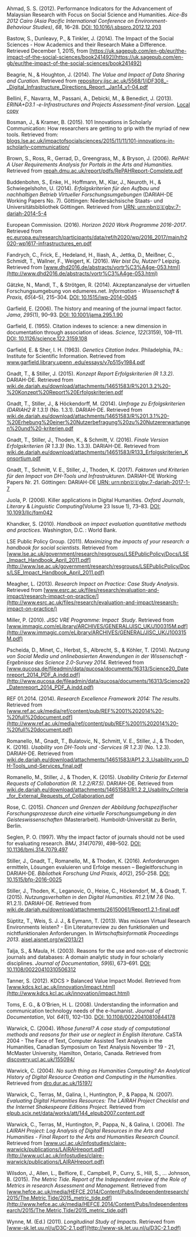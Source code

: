 Ahmad, S. S. (2012). Performance Indicators for the Advancement of Malaysian Research with Focus on Social Science and Humanities. _Aice-Bs 2012 Cairo (Asia Pacific International Conference on Environment-Behaviour Studies)_, _68_, 16–28. [DOI: 10.1016/j.sbspro.2012.12.203](https://doi.org/10.1016/j.sbspro.2012.12.203)

Bastow, S., Dunleavy, P., & Tinkler, J. (2014). The Impact of the Social Sciences - How Academics and their Research Make a Difference. Retrieved December 1, 2015, from [https://uk.sagepub.com/en-gb/eur/the-impact-of-the-social-sciences/book241492](https://uk.sagepub.com/en-gb/eur/the-impact-of-the-social-sciences/book241492)

Beagrie, N., & Houghton, J. (2014). _The Value and Impact of Data Sharing and Curation._ Retrieved from [repository.jisc.ac.uk/5568/1/iDF308_-_Digital_Infrastructure_Directions_Report,_Jan14_v1-04.pdf](http://repository.jisc.ac.uk/5568/1/iDF308_-_Digital_Infrastructure_Directions_Report,_Jan14_v1-04.pdf)

Bellini, F., Navarra, M., Passani, A., Debicki, M., & Benedict, J. (2013). _ERINA+D3.1 -e-Infrastructures and Projects Assessment-final version_. [Local copy](articles/bellinietal_erinaplus_d31.pdf)

Bosman, J., & Kramer, B. (2015). 101 Innovations in Scholarly Communication: How researchers are getting to grip with the myriad of new tools. Retrieved from: [blogs.lse.ac.uk/impactofsocialsciences/2015/11/11/101-innovations-in-scholarly-communication/](http://blogs.lse.ac.uk/impactofsocialsciences/2015/11/11/101-innovations-in-scholarly-communication/)

Brown, S., Ross, R., Gerrad, D., Greengrass, M., & Bryson, J. (2006). _RePAH: A User Requirements Analysis for Portals in the Arts and Humanities._ Retrieved from [repah.dmu.ac.uk/report/pdfs/RePAHReport-Complete.pdf](http://repah.dmu.ac.uk/report/pdfs/RePAHReport-Complete.pdf)

Buddenbohm, S., Enke, H., Hoffmann, M., Klar, J., Neuroth, H., & Schwiegelshohn, U. (2014). _Erfolgskriterien für den Aufbau und nachhaltigen Betrieb Virtueller Forschungsumgebungen_ (DARIAH-DE Working Papers No. 7). Göttingen: Niedersächsische Staats- und Universitätsbibliothek Göttingen. Retrieved from [URN: urn:nbn:de:gbv:7-dariah-2014-5-4](http://nbn-resolving.de/urn:nbn:de:gbv:7-dariah-2014-5-4)

European Commission. (2016). _Horizon 2020 Work Programme 2016-2017_. Retrieved from [ec.europa.eu/research/participants/data/ref/h2020/wp/2016_2017/main/h2020-wp1617-infrastructures_en.pdf](http://ec.europa.eu/research/participants/data/ref/h2020/wp/2016_2017/main/h2020-wp1617-infrastructures_en.pdf)

Fandrych, C., Frick, E., Hedeland, H., Iliash, A., Jettka, D., Meißner, C., Schmidt, T., Wallner, F., Weigert, K. (2016). _Wer bist Du, Nutzer?_ Leipzig. Retrieved from [www.dhd2016.de/abstracts/vortr%C3%A4ge-053.html](http://www.dhd2016.de/abstracts/vortr%C3%A4ge-053.html)

Gätzke, N., Mandl, T., & Strötgen, R. (2014). Akzeptanzanalyse der virtuellen Forschungsumgebung von edumeres.net. _Information - Wissenschaft & Praxis, 65_(4–5), 215–304. [DOI: 10.1515/iwp-2014-0045](https://doi.org/doi:10.1515/iwp-2014-0045)

Garfield, E. (2006). The history and meaning of the journal impact factor. _Jama_, _295_(1), 90–93. [DOI: 10.1001/jama.295.1.90](https://doi.org/10.1001/jama.295.1.90)

Garfield, E. (1955). Citation indexes to science: a new dimension in documentation through association of ideas. _Science_, _122_(3159), 108–111. [DOI: 10.1126/science.122.3159.108](https://doi.org/10.1126/science.122.3159.108)

Garfield, E. & Sher, I. H. (1963). _Genetics Citation Index_. Philadelphia, PA.: Institute for Scientific Information. Retrieved from [www.garfield.library.upenn .edu/essays/v7p515y1984.pdf](http://www.garfield.library.upenn.edu/essays/v7p515y1984.pdf)

Gnadt, T., & Stiller, J. (2015). _Konzept Report Erfolgskriterien (R 1.3.2)_. DARIAH-DE. Retrieved from [wiki.de.dariah.eu/download/attachments/14651583/R%201.3.2%20-%20Konzept%20Report%20Erfolgskriterien.pdf](https://wiki.de.dariah.eu/download/attachments/14651583/R%201.3.2%20-%20Konzept%20Report%20Erfolgskriterien.pdf?version=1&modificationDate=1427895594871&api=v2)

Gnadt, T., Stiller, J., & Höckendorff, M. (2014). _Umfrage zu Erfolgskriterien (DARIAH2 R 1.3.1)_ (No. 1.3.1). DARIAH-DE. Retrieved from [wiki.de.dariah.eu/download/attachments/14651583/R%201.3.1%20-%20Erhebung%20einer%20Nutzerbefragung%20zu%20Nutzererwartungen%20und%20-kriterien.pdf](https://wiki.de.dariah.eu/download/attachments/14651583/R%201.3.1%20-%20Erhebung%20einer%20Nutzerbefragung%20zu%20Nutzererwartungen%20und%20-kriterien.pdf)

Gnadt, T., Stiller, J., Thoden, K., & Schmitt, V. (2016). _Finale Version Erfolgskriterien (R 1.3.3)_ (No. 1.3.3). DARIAH-DE. Retrieved from [wiki.de.dariah.eu/download/attachments/14651583/R133_Erfolgskriterien_Konsortium.pdf](https://wiki.de.dariah.eu/download/attachments/14651583/R133_Erfolgskriterien_Konsortium.pdf)

Gnadt, T., Schmitt, V. E., Stiller, J., Thoden, K. (2017). _Faktoren und Kriterien für den Impact von DH-Tools und Infrastrukturen_. DARIAH-DE Working Papers Nr. 21. Göttingen: DARIAH-DE [URN: urn:nbn:de:gbv:7-dariah-2017-1-7](http://nbn-resolving.de/urn:nbn:de:gbv:7-dariah-2017-1-7)

Juola, P. (2006). Killer applications in Digital Humanities. _Oxford Journals_, _Literary_ & _Linguistic Computing_(Volume 23 Issue 1), 73–83. [DOI: 10.1093/llc/fqm042](https://doi.org/10.1093/llc/fqm042)

Khandker, S. (2010). _Handbook on impact evaluation quantitative methods and practices_. Washington, D.C. : World Bank.

LSE Public Policy Group. (2011). _Maximizing the impacts of your research: a handbook for social scientists_. Retrieved from [www.lse.ac.uk/government/research/resgroups/LSEPublicPolicy/Docs/LSE_Impact_Handbook_April_2011.pdf](http://www.lse.ac.uk/government/research/resgroups/LSEPublicPolicy/Docs/LSE_Impact_Handbook_April_2011.pdf)

Meagher, L. (2013). _Research Impact on Practice: Case Study Analysis_. Retrieved from [www.esrc.ac.uk/files/research/evaluation-and-impact/research-impact-on-practice/](http://www.esrc.ac.uk/files/research/evaluation-and-impact/research-impact-on-practice/)

Miller, P. (2010). _JISC VRE Programme: Impact  Study_. Retrieved from [www.immagic.com/eLibrary/ARCHIVES/GENERAL/JISC_UK/J100315M.pdf](http://www.immagic.com/eLibrary/ARCHIVES/GENERAL/JISC_UK/J100315M.pdf)

Pscheida, D., Minet, C., Herbst, S., Albrecht, S., & Köhler, T. (2014). _Nutzung von Social Media und onlinebasierten Anwendungen in der Wissenschaft - Ergebnisse des Science 2.0-Survey 2014._ Retrieved from [www.qucosa.de/fileadmin/data/qucosa/documents/16313/Science20_Datenreport_2014_PDF_A.indd.pdf](http://www.qucosa.de/fileadmin/data/qucosa/documents/16313/Science20_Datenreport_2014_PDF_A.indd.pdf)

REF 01.2014. (2014). _Research Excellence Framework 2014: The results_. Retrieved from [www.ref.ac.uk/media/ref/content/pub/REF%2001%202014%20-%20full%20document.pdf](http://www.ref.ac.uk/media/ref/content/pub/REF%2001%202014%20-%20full%20document.pdf)

Romanello, M., Gnadt, T., Bulatovic, N., Schmitt, V. E., Stiller, J., & Thoden, K. (2016). _Usability von DH-Tools und -Services (R 1.2.3)_ (No. 1.2.3). DARIAH-DE. Retrieved from [wiki.de.dariah.eu/download/attachments/14651583/AP1.2.3_Usability_von_DH-Tools_und-Services_final.pdf](https://wiki.de.dariah.eu/download/attachments/14651583/AP1.2.3_Usability_von_DH-Tools_und-Services_final.pdf?version=1&modificationDate=1466604256908&api=v2)

Romanello, M., Stiller, J., & Thoden, K. (2015). _Usability Criteria for External Requests of Collaboration (R. 1.2.2/R7.5)_. DARIAH-DE. Retrieved from [wiki.de.dariah.eu/download/attachments/14651583/R1.2.2_Usability_Criteria_for_External_Requests_of_Collaboration.pdf](https://wiki.de.dariah.eu/download/attachments/14651583/R1.2.2_Usability_Criteria_for_External_Requests_of_Collaboration.pdf?version=1&modificationDate=1431088356605&api=v2)

Rose, C. (2015). _Chancen und Grenzen der Abbildung fachspezifischer Forschungsprozesse durch eine virtuelle Forschungsumgebung in den Geisteswissenschaften_ (Masterarbeit). Humboldt-Universität zu Berlin, Berlin.

Seglen, P. O. (1997). Why the impact factor of journals should not be used for evaluating research. _BMJ_, _314_(7079), 498–502. [DOI: 10.1136/bmj.314.7079.497](https://doi.org/10.1136/bmj.314.7079.497)

Stiller, J., Gnadt, T., Romanello, M., & Thoden, K. (2016). Anforderungen ermitteln, Lösungen evaluieren und Erfolge messen – Begleitforschung in DARIAH-DE. _Bibliothek Forschung Und Praxis_, _40_(2), 250–258. [DOI: 10.1515/bfp-2016-0025](https://doi.org/10.1515/bfp-2016-0025)

Stiller, J., Thoden, K., Leganovic, O., Heise, C., Höckendorf, M., & Gnadt, T. (2015). _Nutzungsverhalten in den Digital Humanities. R1.2.1/M 7.6_ (No. R1.2.1). DARIAH-DE. Retrieved from [wiki.de.dariah.eu/download/attachments/26150061/Report1.2.1-final.pdf](https://wiki.de.dariah.eu/download/attachments/26150061/Report1.2.1-final.pdf?version=6&modificationDate=1430303390972&api=v2)

Süptitz, T., Weis, S. J. J., & Eymann, T. (2013). Was müssen Virtual Research Environments leisten? - Ein Literaturreview zu den funktionalen und nichtfunktionalen Anforderungen. In _Wirtschaftsinformatik Proceedings 2013_. [aisel.aisnet.org/wi2013/21](http://aisel.aisnet.org/wi2013/21)

Talja, S., & Maula, H. (2003). Reasons for the use and non-use of electronic journals and databases: A domain analytic study in four scholarly disciplines. _Journal of Documentation_, _59_(6), 673–691. [DOI: 10.1108/00220410310506312](https://doi.org/10.1108/00220410310506312)

Tanner, S. (2012). KDCS &gt; Balanced Value Impact Model. Retrieved from [www.kdcs.kcl.ac.uk/innovation/impact.html](http://www.kdcs.kcl.ac.uk/innovation/impact.html)

Toms, E. G., & O’Brien, H. L. (2008). Understanding the information and communication technology needs of the e-humanist. _Journal of Documentation_, _Vol. 64_(1), 102–130. [DOI: 10.1108/00220410810844178](https://doi.org/http://www.emeraldinsight.com/doi/abs/10.1108/00220410810844178)

Warwick, C. (2004). _Whose funeral? A case study of computational methods and reasons for their use or neglect in English literature_. CaSTA 2004 - The Face of Text, Computer Assisted Text Analysis in the Humanities, Canadian Symposium on Text Analysis November 19 - 21, McMaster University, Hamilton, Ontario, Canada. Retrieved from [discovery.ucl.ac.uk/155094/](http://discovery.ucl.ac.uk/155094/)

Warwick, C. (2004). _No such thing as Humanities Computing? An Analytical History of Digital Resource Creation and Computing in the Humanities_. Retrieved from [dro.dur.ac.uk/15197/](http://dro.dur.ac.uk/15197/)

Warwick, C., Terras, M., Galina, I., Huntington, P., & Pappa, N. (2007). _Evaluating Digital Humanities Resources: The LAIRAH Project Checklist and the Internet Shakespeare Editions Project._ Retrieved from [elpub.scix.net/data/works/att/144_elpub2007.content.pdf](http://elpub.scix.net/data/works/att/144_elpub2007.content.pdf)

Warwick, C., Terras, M., Huntington, P., Pappa, N., & Galina, I. (2006). _The LAIRAH Project: Log Analysis of Digital Resources in the Arts and Humanities - Final Report to the Arts and Humanities Research Council_. Retrieved from [www.ucl.ac.uk/infostudies/claire-warwick/publications/LAIRAHreport.pdf](http://www.ucl.ac.uk/infostudies/claire-warwick/publications/LAIRAHreport.pdf)

Wilsdon, J., Allen, L., Belfiore, E., Campbell, P., Curry, S., Hill, S., … Johnson, B. (2015). _The Metric Tide. Report of the Independent review of the Role of Metrics in research Assessment and Management._ Retrieved from [www.hefce.ac.uk/media/HEFCE,2014/Content/Pubs/Independentresearch/2015/The,Metric,Tide/2015_metric_tide.pdf](http://www.hefce.ac.uk/media/HEFCE,2014/Content/Pubs/Independentresearch/2015/The,Metric,Tide/2015_metric_tide.pdf)

Wynne, M. (Ed.) (2011). _Longitudinal Study of Impacts_. Retrieved from [www-sk.let.uu.nl/u/D3C-2.1.pdf](http://www-sk.let.uu.nl/u/D3C-2.1.pdf)
